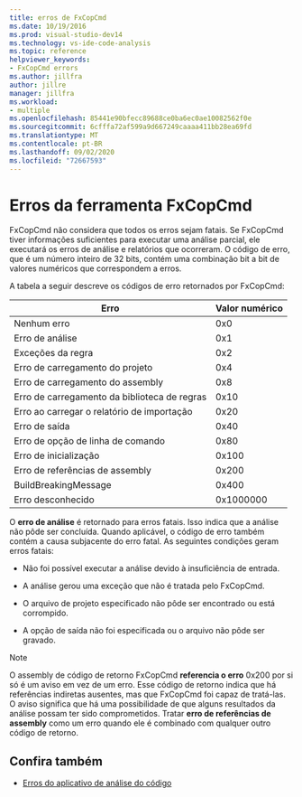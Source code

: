 ```yaml
---
title: erros de FxCopCmd
ms.date: 10/19/2016
ms.prod: visual-studio-dev14
ms.technology: vs-ide-code-analysis
ms.topic: reference
helpviewer_keywords:
- FxCopCmd errors
ms.author: jillfra
author: jillre
manager: jillfra
ms.workload:
- multiple
ms.openlocfilehash: 85441e90bfecc89688ce0ba6ec0ae10082562f0e
ms.sourcegitcommit: 6cfffa72af599a9d667249caaaa411bb28ea69fd
ms.translationtype: MT
ms.contentlocale: pt-BR
ms.lasthandoff: 09/02/2020
ms.locfileid: "72667593"
---
```

# <a name="fxcopcmd-tool-errors"></a>Erros da ferramenta FxCopCmd

FxCopCmd não considera que todos os erros sejam fatais. Se FxCopCmd tiver informações suficientes para executar uma análise parcial, ele executará os erros de análise e relatórios que ocorreram. O código de erro, que é um número inteiro de 32 bits, contém uma combinação bit a bit de valores numéricos que correspondem a erros.

A tabela a seguir descreve os códigos de erro retornados por FxCopCmd:

|Erro|Valor numérico|
|-----------|-------------------|
|Nenhum erro|0x0|
|Erro de análise|0x1|
|Exceções da regra|0x2|
|Erro de carregamento do projeto|0x4|
|Erro de carregamento do assembly|0x8|
|Erro de carregamento da biblioteca de regras|0x10|
|Erro ao carregar o relatório de importação|0x20|
|Erro de saída|0x40|
|Erro de opção de linha de comando|0x80|
|Erro de inicialização|0x100|
|Erro de referências de assembly|0x200|
|BuildBreakingMessage|0x400|
|Erro desconhecido|0x1000000|

O **erro de análise** é retornado para erros fatais. Isso indica que a análise não pôde ser concluída. Quando aplicável, o código de erro também contém a causa subjacente do erro fatal. As seguintes condições geram erros fatais:

- Não foi possível executar a análise devido à insuficiência de entrada.

- A análise gerou uma exceção que não é tratada pelo FxCopCmd.

- O arquivo de projeto especificado não pôde ser encontrado ou está corrompido.

- A opção de saída não foi especificada ou o arquivo não pôde ser gravado.

> [!NOTE]
> O assembly de código de retorno FxCopCmd **referencia o erro** 0x200 por si só é um aviso em vez de um erro. Esse código de retorno indica que há referências indiretas ausentes, mas que FxCopCmd foi capaz de tratá-las. O aviso significa que há uma possibilidade de que alguns resultados da análise possam ter sido comprometidos. Tratar **erro de referências de assembly** como um erro quando ele é combinado com qualquer outro código de retorno.

## <a name="see-also"></a>Confira também

- [Erros do aplicativo de análise do código](../code-quality/code-analysis-application-errors.md)